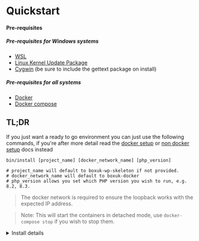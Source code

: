 # Quickstart

#### Pre-requisites
##### Pre-requisites for Windows systems
* [WSL](https://docs.microsoft.com/en-us/windows/wsl/install)
* [Linux Kernel Update Package](https://docs.microsoft.com/en-gb/windows/wsl/install-manual#step-4---download-the-linux-kernel-update-package)
* [Cygwin](https://cygwin.com/install.html) (be sure to include the gettext package on install)
##### Pre-requisites for all systems
* [Docker](https://www.docker.com/)
* [Docker compose](https://docs.docker.com/compose/install/)

## TL;DR

If you just want a ready to go environment you can just use the following commands, if you're after more detail read
the [docker setup](docker-setup.md) or [non docker setup](non-docker-setup.md) docs instead


```
bin/install [project_name] [docker_network_name] [php_version]

# project_name will default to boxuk-wp-skeleton if not provided.
# docker_network_name will default to boxuk-docker
# php_version allows you set which PHP version you wish to run, e.g. 8.2, 8.3.
```

> The docker network is required to ensure the loopback works with the expected IP address.

> Note: This will start the containers in detached mode, use `docker-compose stop` if you wish to stop them.

<details>
<summary>Install details</summary>

```
cp .env.dist .env; cp ./docker/database/.env.dist ./docker/database/.env; cp ./docker/app/.env.dist ./docker/app/.env;
docker network create --subnet=192.168.35.0/24 boxuk-docker;
docker-compose stop;
docker-compose build;
docker-compose up -d;
bin/docker/composer install;
cp wp-content/plugins/memcached/object-cache.php wp-content/object-cache.php;
bin/docker/wp core install --url="https://$PROJECT_NAME.local" --title="Box UK WordPress Project" --admin_user=admin --admin_email=boxuk@example.com --skip-email;
bin/docker/wp site empty;
bin/docker/wp dictator impose site-state.yml;
bin/docker/wp package install git@github.com:nlemoine/wp-cli-fixtures.git;
bin/docker/wp fixtures load;
bin/docker/wp cache flush;
echo '127.0.0.1 $PROJECT_NAME.local | sudo tee -a /etc/hosts;
```
</details>
